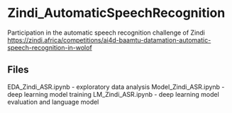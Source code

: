 # Zindi_AutomaticSpeechRecognition
Participation in the automatic speech recognition challenge of Zindi https://zindi.africa/competitions/ai4d-baamtu-datamation-automatic-speech-recognition-in-wolof

## Files
EDA_Zindi_ASR.ipynb - exploratory data analysis
Model_Zindi_ASR.ipynb - deep learning model training
LM_Zindi_ASR.ipynb - deep learning model evaluation and language model
